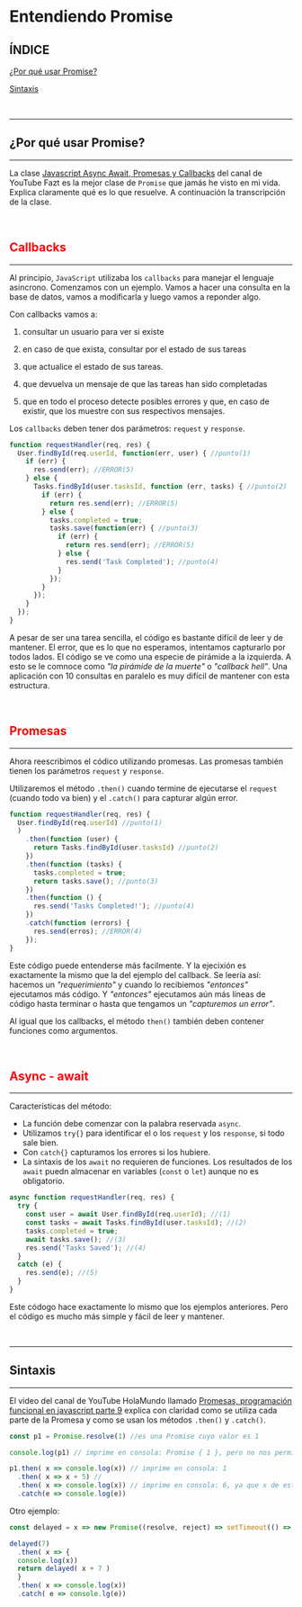 # Entendiendo Promise

## ÍNDICE

[¿Por qué usar Promise?](#por-que)

[Sintaxis](#sintaxis)

<br>

---

## <span id="por-que"> ¿Por qué usar Promise?

---

La clase [Javascript Async Await, Promesas y Callbacks](https://www.youtube.com/watch?v=Q3HtXuDEy5s) del canal de YouTube Fazt es la mejor clase de `Promise` que jamás he visto en mi vida. Explica claramente qué es lo que resuelve. A continuación la transcripción de la clase.

<br>

## <span style="color: red"> Callbacks

---

Al principio, `JavaScript` utilizaba los `callbacks` para manejar el lenguaje asincrono. Comenzamos con un ejemplo. Vamos a hacer una consulta en la base de datos, vamos a modificarla y luego vamos a reponder algo.

Con callbacks vamos a:

1) consultar un usuario para ver si existe

1) en caso de que exista, consultar por el estado de sus tareas

1) que actualice el estado de sus tareas.

1) que devuelva un mensaje de que las tareas han sido completadas

1) que en todo el proceso detecte posibles errores y que, en caso de existir, que los muestre con sus respectivos mensajes.

Los `callbacks` deben tener dos parámetros: `request` y `response`.

```javascript
function requestHandler(req, res) {
  User.findById(req.userId, function(err, user) { //punto(1)
    if (err) {
      res.send(err); //ERROR(5)
    } else {
      Tasks.findById(user.tasksId, function (err, tasks) { //punto(2)
        if (err) {
          return res.send(err); //ERROR(5)
        } else {
          tasks.completed = true;
          tasks.save(function(err) { //punto(3)
            if (err) {
              return res.send(err); //ERROR(5)
            } else {
              res.send('Task Completed'); //punto(4)
            }
          });
        }
      });
    }
  });
}
```

A pesar de ser una tarea sencilla, el código es bastante difícil de leer y de mantener. El error, que es lo que no esperamos, intentamos capturarlo por todos lados. El código se ve como una especie de pirámide a la izquierda. A esto se le comnoce como *"la pirámide de la muerte"* o *"callback hell"*. Una aplicación con 10 consultas en paralelo es muy difícil de mantener con esta estructura.

<br>

## <span style="color: red"> Promesas

---

Ahora reescribimos el códico utilizando promesas. Las promesas también tienen los parámetros `request` y `response`.

Utilizaremos el método `.then()` cuando termine de ejecutarse el `request` (cuando todo va bien) y el `.catch()` para capturar algún error.

```javascript
function requestHandler(req, res) {
  User.findById(req.userId) //punto(1)
  )
    .then(function (user) {
      return Tasks.findById(user.tasksId) //punto(2)
    })
    .then(function (tasks) {
      tasks.completed = true;
      return tasks.save(); //punto(3)
    })
    .then(function () {
      res.send('Tasks Completed!'); //punto(4)
    })
    .catch(function (errors) {
      res.send(erros); //ERROR(4)
    });
}
```

Este código puede entenderse más facilmente. Y la ejecixión es exactamente la mismo que la del ejemplo del callback. Se leería así: hacemos un *"requerimiento"* y cuando lo recibiemos *"entonces"* ejecutamos más código. Y *"entonces"* ejecutamos aún más líneas de código hasta terminar o hasta que tengamos un *"capturemos un error"*.

Al igual que los callbacks, el método `then()` también deben contener funciones como argumentos.

<br>

## <span style="color: red"> Async - await

---

Características del método:

* La función debe comenzar con la palabra reservada `async`.
* Utilizamos `try{}` para identificar el o los `request` y los `response`, si todo sale bien.
* Con `catch{}` capturamos los errores si los hubiere.
* La sintaxis de los `await` no requieren de funciones. Los resultados de los `await` puedn almacenar en variables (`const` o `let`) aunque no es obligatorio.

```javascript
async function requestHandler(req, res) {
  try {
    const user = await User.findById(req.userId); //(1)
    const tasks = await Tasks.findById(user.tasksId); //(2)
    tasks.completed = true; 
    await tasks.save(); //(3)
    res.send('Tasks Saved'); //(4)
  }
  catch (e) {
    res.send(e); //(5)
  }
}
```

Este códogo hace exactamente lo mismo que los ejemplos anteriores. Pero el código es mucho más simple y fácil de leer y mantener.

<br>

---

## <span id="sintaxis"> Sintaxis

---

El video del canal de YouTube HolaMundo llamado [Promesas, programación funcional en javascript parte 9](https://www.youtube.com/watch?v=5XyzLfPBpZs) explica con claridad como se utiliza cada parte de la Promesa y como se usan los métodos `.then()` y `.catch()`.

```javascript
const p1 = Promise.resolve(1) //es una Promise cuyo valor es 1

console.log(p1) // imprime en consola: Promise { 1 }, pero no nos permite acceder al vaklor de la Promesa. Para ello utilizamos el método .then()

p1.then( x => console.log(x)) // imprime en consola: 1
  .then( x => x + 5) // 
  .then( x => console.log(x)) // imprime en consola: 6, ya que x de esta función no esd igual al x de la función anterior porque al ser dos funciones diferentes el scope cambia. pero x inyecta el valor del then() anterior
  .catch(e => console.log(e))
```

Otro ejemplo:

```javascript
const delayed = x => new Promise((resolve, reject) => setTimeout(() => resolve(x), 2000)

delayed(7)
  .then( x => {
  console.log(x))
  return delayed( x + 7 )
  }
  .then( x => console.log(x))
  .catch( e => console.lg(e))
```
